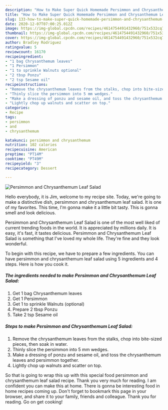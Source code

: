 ```yaml
---
description: "How to Make Super Quick Homemade Persimmon and Chrysanthemum Leaf Salad"
title: "How to Make Super Quick Homemade Persimmon and Chrysanthemum Leaf Salad"
slug: 133-how-to-make-super-quick-homemade-persimmon-and-chrysanthemum-leaf-salad
date: 2020-12-07T07:00:25.012Z
image: https://img-global.cpcdn.com/recipes/4614754491432960/751x532cq70/persimmon-and-chrysanthemum-leaf-salad-recipe-main-photo.jpg
thumbnail: https://img-global.cpcdn.com/recipes/4614754491432960/751x532cq70/persimmon-and-chrysanthemum-leaf-salad-recipe-main-photo.jpg
cover: https://img-global.cpcdn.com/recipes/4614754491432960/751x532cq70/persimmon-and-chrysanthemum-leaf-salad-recipe-main-photo.jpg
author: Bradley Rodriguez
ratingvalue: 5
reviewcount: 16170
recipeingredient:
- "1 bag Chrysanthemum leaves"
- "1 Persimmon"
- "1 to sprinkle Walnuts optional"
- "2 tbsp Ponzu"
- "2 tsp Sesame oil"
recipeinstructions:
- "Remove the chrysanthemum leaves from the stalks, chop into bite-sized pieces, then soak in water."
- "Thinly slice the persimmon into 5 mm wedges."
- "Make a dressing of ponzu and sesame oil, and toss the chrysanthemum leaves and persimmon together."
- "Lightly chop up walnuts and scatter on top."
categories:
- Recipe
tags:
- persimmon
- and
- chrysanthemum

katakunci: persimmon and chrysanthemum 
nutrition: 102 calories
recipecuisine: American
preptime: "PT14M"
cooktime: "PT49M"
recipeyield: "3"
recipecategory: Dessert

---
```



![Persimmon and Chrysanthemum Leaf Salad](https://img-global.cpcdn.com/recipes/4614754491432960/751x532cq70/persimmon-and-chrysanthemum-leaf-salad-recipe-main-photo.jpg)

Hello everybody, it is Jim, welcome to my recipe site. Today, we're going to make a distinctive dish, persimmon and chrysanthemum leaf salad. It is one of my favorites. This time, I'm gonna make it a little bit tasty. This is gonna smell and look delicious.



Persimmon and Chrysanthemum Leaf Salad is one of the most well liked of current trending foods in the world. It is appreciated by millions daily. It is easy, it's fast, it tastes delicious. Persimmon and Chrysanthemum Leaf Salad is something that I've loved my whole life. They're fine and they look wonderful.


To begin with this recipe, we have to prepare a few ingredients. You can have persimmon and chrysanthemum leaf salad using 5 ingredients and 4 steps. Here is how you cook it.

<!--inarticleads1-->

##### The ingredients needed to make Persimmon and Chrysanthemum Leaf Salad:

1. Get 1 bag Chrysanthemum leaves
1. Get 1 Persimmon
1. Get 1 to sprinkle Walnuts (optional)
1. Prepare 2 tbsp Ponzu
1. Take 2 tsp Sesame oil




<!--inarticleads2-->

##### Steps to make Persimmon and Chrysanthemum Leaf Salad:

1. Remove the chrysanthemum leaves from the stalks, chop into bite-sized pieces, then soak in water.
1. Thinly slice the persimmon into 5 mm wedges.
1. Make a dressing of ponzu and sesame oil, and toss the chrysanthemum leaves and persimmon together.
1. Lightly chop up walnuts and scatter on top.




So that is going to wrap this up with this special food persimmon and chrysanthemum leaf salad recipe. Thank you very much for reading. I am confident you can make this at home. There is gonna be interesting food in home recipes coming up. Don't forget to bookmark this page in your browser, and share it to your family, friends and colleague. Thank you for reading. Go on get cooking!
